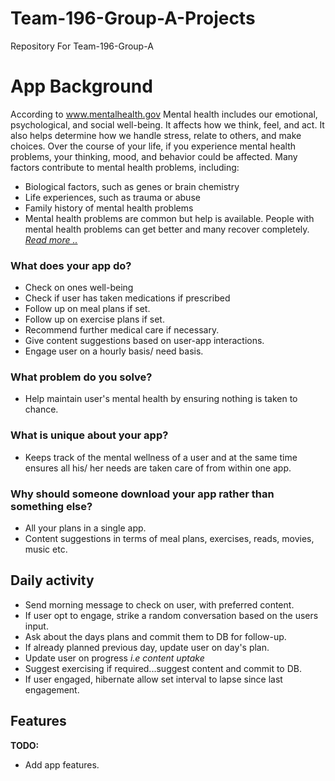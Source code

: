 # Team-196-Group-A-Projects
Repository For Team-196-Group-A
# App Background
According to www.mentalhealth.gov Mental health includes our emotional, psychological, and social well-being. It affects how we think, feel, and act. 
It also helps determine how we handle stress, relate to others, and make choices.
Over the course of your life, if you experience mental health problems, your thinking, mood, and behavior could be affected. 
Many factors contribute to mental health problems, including:
- Biological factors, such as genes or brain chemistry
- Life experiences, such as trauma or abuse
- Family history of mental health problems
- Mental health problems are common but help is available. People with mental health problems can get better and many recover completely.
*[Read more ..](www.mentalhealth.gov)*
### What does your app do?
- Check on ones well-being
- Check if user has taken medications if prescribed
- Follow up on meal plans if set.
- Follow up on exercise plans if set.
- Recommend further medical care if necessary.
- Give content suggestions based on user-app interactions.
- Engage user on a hourly basis/ need basis.
### What problem do you solve?
- Help maintain user's mental health by ensuring nothing is taken to chance.
### What is unique about your app?
- Keeps track of the mental wellness of a user and at the same time ensures all his/ her needs are taken care of from within one app.
### Why should someone download your app rather than something else?
- All your plans in a single app.
- Content suggestions in terms of meal plans, exercises, reads, movies, music etc.
## Daily activity
- Send morning message to check on user, with preferred content.
- If user opt to engage, strike a random conversation based on the users input.
- Ask about the days plans and commit them to DB for follow-up.
- If already planned previous day, update user on day's plan.
- Update user on progress *i.e content uptake*
- Suggest exercising if required...suggest content and commit to DB.
- If user engaged, hibernate allow set interval to lapse since last engagement.
## Features
**TODO:** 
- Add app features.
